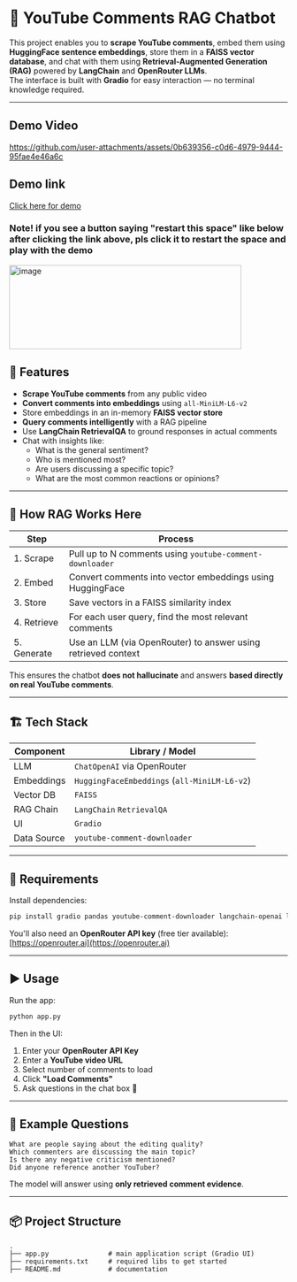 # 🎥 YouTube Comments RAG Chatbot

This project enables you to **scrape YouTube comments**, embed them using **HuggingFace sentence embeddings**, store them in a **FAISS vector database**, and chat with them using **Retrieval-Augmented Generation (RAG)** powered by **LangChain** and **OpenRouter LLMs**.  
The interface is built with **Gradio** for easy interaction — no terminal knowledge required.

---

## Demo Video

https://github.com/user-attachments/assets/0b639356-c0d6-4979-9444-95fae4e46a6c

## Demo link
[Click here for demo](https://huggingface.co/spaces/ajnx014/YT-RAG)

### Note! if you see a button saying "restart this space" like below after clicking the link above, pls click it to restart the space and play with the demo
<img width="420" height="152" alt="image" src="https://github.com/user-attachments/assets/3b777bad-ac29-4849-8dfa-0cd0d439a7ea" />


## 🚀 Features

- **Scrape YouTube comments** from any public video  
- **Convert comments into embeddings** using `all-MiniLM-L6-v2`
- Store embeddings in an in-memory **FAISS vector store**
- **Query comments intelligently** with a RAG pipeline
- Use **LangChain RetrievalQA** to ground responses in actual comments
- Chat with insights like:
  - What is the general sentiment?
  - Who is mentioned most?
  - Are users discussing a specific topic?
  - What are the most common reactions or opinions?

---

## 🧠 How RAG Works Here

| Step | Process |
|-----|---------|
| 1. Scrape | Pull up to N comments using `youtube-comment-downloader` |
| 2. Embed | Convert comments into vector embeddings using HuggingFace |
| 3. Store | Save vectors in a FAISS similarity index |
| 4. Retrieve | For each user query, find the most relevant comments |
| 5. Generate | Use an LLM (via OpenRouter) to answer using retrieved context |

This ensures the chatbot **does not hallucinate** and answers **based directly on real YouTube comments**.

---

## 🏗 Tech Stack

| Component | Library / Model |
|----------|----------------|
| LLM | `ChatOpenAI` via OpenRouter |
| Embeddings | `HuggingFaceEmbeddings` (`all-MiniLM-L6-v2`) |
| Vector DB | `FAISS` |
| RAG Chain | `LangChain` `RetrievalQA` |
| UI | `Gradio` |
| Data Source | `youtube-comment-downloader` |

---

## 🔑 Requirements

Install dependencies:

```bash
pip install gradio pandas youtube-comment-downloader langchain-openai langchain-community faiss-cpu
````

You'll also need an **OpenRouter API key** (free tier available):
[https://openrouter.ai](https://openrouter.ai)

---

## ▶️ Usage

Run the app:

```bash
python app.py
```

Then in the UI:

1. Enter your **OpenRouter API Key**
2. Enter a **YouTube video URL**
3. Select number of comments to load
4. Click **"Load Comments"**
5. Ask questions in the chat box 🎤

---

## 💬 Example Questions

```
What are people saying about the editing quality?
Which commenters are discussing the main topic?
Is there any negative criticism mentioned?
Did anyone reference another YouTuber?
```

The model will answer using **only retrieved comment evidence**.

---

## 📦 Project Structure

```
.
├── app.py               # main application script (Gradio UI)
├── requirements.txt     # required libs to get started
├── README.md            # documentation
```
